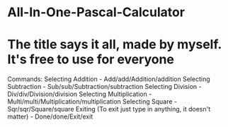 # All-In-One-Pascal-Calculator
# The title says it all, made by myself. It's free to use for everyone

Commands:
	Selecting Addition - Add/add/Addition/addition
	Selecting Subtraction - Sub/sub/Subtraction/subtraction
	Selecting Division - Div/div/Division/division
	Selecting Multiplication - Multi/multi/Multiplication/multiplication
	Selecting Square - Sqr/sqr/Square/square
	Exiting (To exit just type in anything, it doesn't matter) - Done/done/Exit/exit

